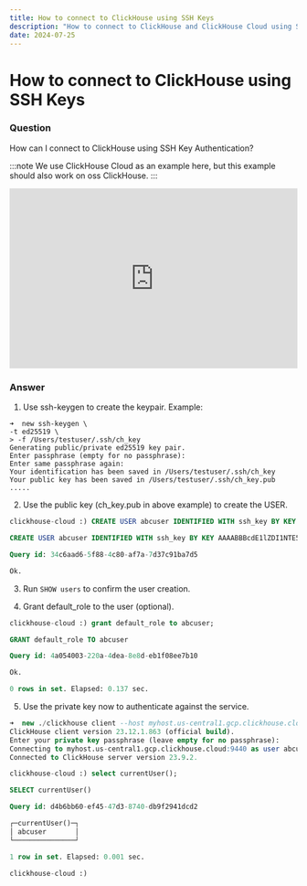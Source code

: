 ```yaml
---
title: How to connect to ClickHouse using SSH Keys
description: "How to connect to ClickHouse and ClickHouse Cloud using SSH Keys"
date: 2024-07-25
---
```


# How to connect to ClickHouse using SSH Keys

### Question

How can I connect to ClickHouse using SSH Key Authentication?

:::note
We use ClickHouse Cloud as an example here, but this example should also work on oss ClickHouse.
:::

<iframe width="100%" height="315" src="https://www.youtube.com/embed/Rhe-kUyrFUE?si=JgcAusW1TcEyRqPr" title="YouTube video player" frameborder="0" allow="accelerometer; autoplay; clipboard-write; encrypted-media; gyroscope; picture-in-picture; web-share" referrerpolicy="strict-origin-when-cross-origin" allowfullscreen></iframe>

### Answer

1) Use ssh-keygen to create the keypair. Example: 

```
➜  new ssh-keygen \
-t ed25519 \
> -f /Users/testuser/.ssh/ch_key
Generating public/private ed25519 key pair.
Enter passphrase (empty for no passphrase):
Enter same passphrase again:
Your identification has been saved in /Users/testuser/.ssh/ch_key
Your public key has been saved in /Users/testuser/.ssh/ch_key.pub
.....
```

2) Use the public key (ch_key.pub in above example) to create the USER.

```sql
clickhouse-cloud :) CREATE USER abcuser IDENTIFIED WITH ssh_key BY KEY 'AAAABBBcdE1lZDI1NTE5AAAAIISdl4CrGM8mckXBUXLjL3ef9XwnycDWEvBPu3toB40m' TYPE 'ssh-ed25519';

CREATE USER abcuser IDENTIFIED WITH ssh_key BY KEY AAAABBBcdE1lZDI1NTE5AAAAIISdl4CrGM8mckXBUXLjL3ef9XwnycDWEvBPu3toB40m TYPE `ssh-ed25519`

Query id: 34c6aad6-5f88-4c80-af7a-7d37c91ba7d5

Ok.
```


3) Run `SHOW users` to confirm the user creation. 

4) Grant default_role to the user (optional).

```sql
clickhouse-cloud :) grant default_role to abcuser;

GRANT default_role TO abcuser

Query id: 4a054003-220a-4dea-8e8d-eb1f08ee7b10

Ok.

0 rows in set. Elapsed: 0.137 sec.
```

5) Use the private key now to authenticate against the service.

```sql
➜  new ./clickhouse client --host myhost.us-central1.gcp.clickhouse.cloud --secure --user abcuser --ssh-key-file '/Users/testuser/.ssh/ch_key'
ClickHouse client version 23.12.1.863 (official build).
Enter your private key passphrase (leave empty for no passphrase):
Connecting to myhost.us-central1.gcp.clickhouse.cloud:9440 as user abcuser.
Connected to ClickHouse server version 23.9.2.

clickhouse-cloud :) select currentUser();

SELECT currentUser()

Query id: d4b6bb60-ef45-47d3-8740-db9f2941dcd2

┌─currentUser()─┐
│ abcuser       │
└───────────────┘

1 row in set. Elapsed: 0.001 sec.

clickhouse-cloud :)
```
